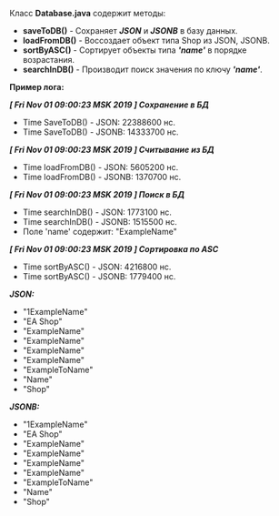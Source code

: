Класс **Database.java** содержит методы:
+ **saveToDB()** - Сохраняет ***JSON*** и ***JSONB*** в базу данных.
+ **loadFromDB()** - Воссоздает объект типа Shop из JSON, JSONB.
+ **sortByASC()** - Сортирует объекты типа ***'name'*** в порядке возрастания.
+ **searchInDB()** - Производит поиск значения по ключу ***'name'***.

**Пример лога:**

***[ Fri Nov 01 09:00:23 MSK 2019 ] Сохранение в БД***
+ Time SaveToDB() - JSON:  22388600 нс.
+ Time SaveToDB() - JSONB:  14333700 нс.

***[ Fri Nov 01 09:00:23 MSK 2019 ] Считывание из БД***
+ Time loadFromDB() - JSON:  5605200 нс.
+ Time loadFromDB() - JSONB: 1370700 нс.

***[ Fri Nov 01 09:00:23 MSK 2019 ] Поиск в БД***
+ Time searchInDB() - JSON:  1773100 нс.
+ Time searchInDB() - JSONB: 1515500 нс.
+ Поле 'name' содержит: "ExampleName"

***[ Fri Nov 01 09:00:23 MSK 2019 ] Сортировка по ASC***
+ Time sortByASC() - JSON:  4216800 нс.
+ Time sortByASC() - JSONB: 1779400 нс.

***JSON:***
+ "1ExampleName"
+ "EA Shop"
+ "ExampleName"
+ "ExampleName"
+ "ExampleName"
+ "ExampleName"
+ "ExampleToName"
+ "Name"
+ "Shop"

***JSONB:***
+ "1ExampleName"
+ "EA Shop"
+ "ExampleName"
+ "ExampleName"
+ "ExampleName"
+ "ExampleName"
+ "ExampleToName"
+ "Name"
+ "Shop"
